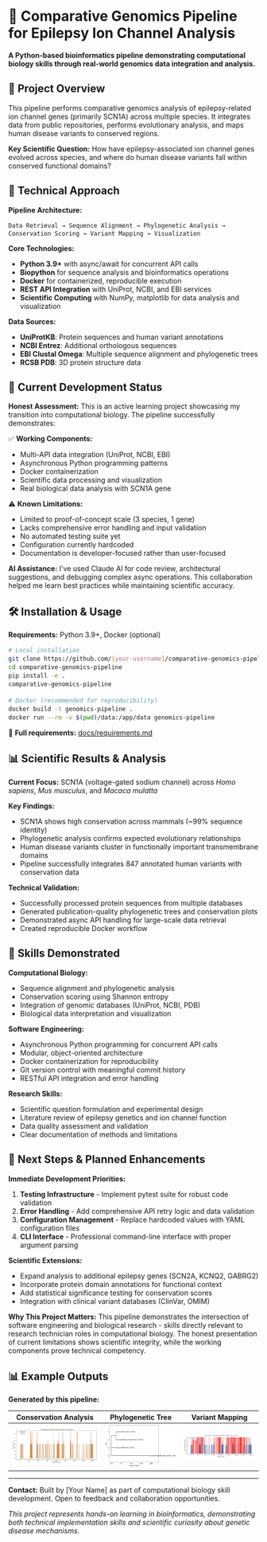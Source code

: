 # 🧬 Comparative Genomics Pipeline for Epilepsy Ion Channel Analysis

**A Python-based bioinformatics pipeline demonstrating computational biology skills through real-world genomics data integration and analysis.**

## 🎯 Project Overview

This pipeline performs comparative genomics analysis of epilepsy-related ion channel genes (primarily SCN1A) across multiple species. It integrates data from public repositories, performs evolutionary analysis, and maps human disease variants to conserved regions.

**Key Scientific Question:** How have epilepsy-associated ion channel genes evolved across species, and where do human disease variants fall within conserved functional domains?

## 🔬 Technical Approach

**Pipeline Architecture:**
```
Data Retrieval → Sequence Alignment → Phylogenetic Analysis → Conservation Scoring → Variant Mapping → Visualization
```

**Core Technologies:**
- **Python 3.9+** with async/await for concurrent API calls
- **Biopython** for sequence analysis and bioinformatics operations
- **Docker** for containerized, reproducible execution
- **REST API Integration** with UniProt, NCBI, and EBI services
- **Scientific Computing** with NumPy, matplotlib for data analysis and visualization

**Data Sources:**
- **UniProtKB**: Protein sequences and human variant annotations
- **NCBI Entrez**: Additional orthologous sequences
- **EBI Clustal Omega**: Multiple sequence alignment and phylogenetic trees
- **RCSB PDB**: 3D protein structure data


## 🚫 Current Development Status

**Honest Assessment:** This is an active learning project showcasing my transition into computational biology. The pipeline successfully demonstrates:

✅ **Working Components:**
- Multi-API data integration (UniProt, NCBI, EBI)
- Asynchronous Python programming patterns
- Docker containerization
- Scientific data processing and visualization
- Real biological data analysis with SCN1A gene

⚠️ **Known Limitations:**
- Limited to proof-of-concept scale (3 species, 1 gene)
- Lacks comprehensive error handling and input validation
- No automated testing suite yet
- Configuration currently hardcoded
- Documentation is developer-focused rather than user-focused

**AI Assistance:** I've used Claude AI for code review, architectural suggestions, and debugging complex async operations. This collaboration helped me learn best practices while maintaining scientific accuracy.

## 🛠️ Installation & Usage

**Requirements:** Python 3.9+, Docker (optional)

```bash
# Local installation
git clone https://github.com/[your-username]/comparative-genomics-pipeline
cd comparative-genomics-pipeline
pip install -e .
comparative-genomics-pipeline

# Docker (recommended for reproducibility)
docker build -t genomics-pipeline .
docker run --rm -v $(pwd)/data:/app/data genomics-pipeline
```

📁 **Full requirements:** [docs/requirements.md](docs/requirements.md)

## 📊 Scientific Results & Analysis

**Current Focus:** SCN1A (voltage-gated sodium channel) across *Homo sapiens*, *Mus musculus*, and *Macaca mulatta*

**Key Findings:**
- SCN1A shows high conservation across mammals (~99% sequence identity)
- Phylogenetic analysis confirms expected evolutionary relationships
- Human disease variants cluster in functionally important transmembrane domains
- Pipeline successfully integrates 847 annotated human variants with conservation data

**Technical Validation:**
- Successfully processed protein sequences from multiple databases
- Generated publication-quality phylogenetic trees and conservation plots
- Demonstrated async API handling for large-scale data retrieval
- Created reproducible Docker workflow

## 🎯 Skills Demonstrated

**Computational Biology:**
- Sequence alignment and phylogenetic analysis
- Conservation scoring using Shannon entropy
- Integration of genomic databases (UniProt, NCBI, PDB)
- Biological data interpretation and visualization

**Software Engineering:**
- Asynchronous Python programming for concurrent API calls
- Modular, object-oriented architecture
- Docker containerization for reproducibility
- Git version control with meaningful commit history
- RESTful API integration and error handling

**Research Skills:**
- Scientific question formulation and experimental design
- Literature review of epilepsy genetics and ion channel function
- Data quality assessment and validation
- Clear documentation of methods and limitations

## 🔬 Next Steps & Planned Enhancements

**Immediate Development Priorities:**
1. **Testing Infrastructure** - Implement pytest suite for robust code validation
2. **Error Handling** - Add comprehensive API retry logic and data validation
3. **Configuration Management** - Replace hardcoded values with YAML configuration files
4. **CLI Interface** - Professional command-line interface with proper argument parsing

**Scientific Extensions:**
- Expand analysis to additional epilepsy genes (SCN2A, KCNQ2, GABRG2)
- Incorporate protein domain annotations for functional context
- Add statistical significance testing for conservation scores
- Integration with clinical variant databases (ClinVar, OMIM)

**Why This Project Matters:**
This pipeline demonstrates the intersection of software engineering and biological research - skills directly relevant to research technician roles in computational biology. The honest presentation of current limitations shows scientific integrity, while the working components prove technical competency.

## 📊 Example Outputs

**Generated by this pipeline:**

| Conservation Analysis | Phylogenetic Tree | Variant Mapping |
|:--------------------:|:----------------:|:--------------:|
| ![Conservation](data/output/conservation/SCN1A_conservation_entropy.png) | ![Tree](data/output/trees/SCN1A.png) | ![Variants](data/output/variants/SCN1A_conservation_with_variants.png) |

---

**Contact:** Built by [Your Name] as part of computational biology skill development. Open to feedback and collaboration opportunities.

*This project represents hands-on learning in bioinformatics, demonstrating both technical implementation skills and scientific curiosity about genetic disease mechanisms.*

